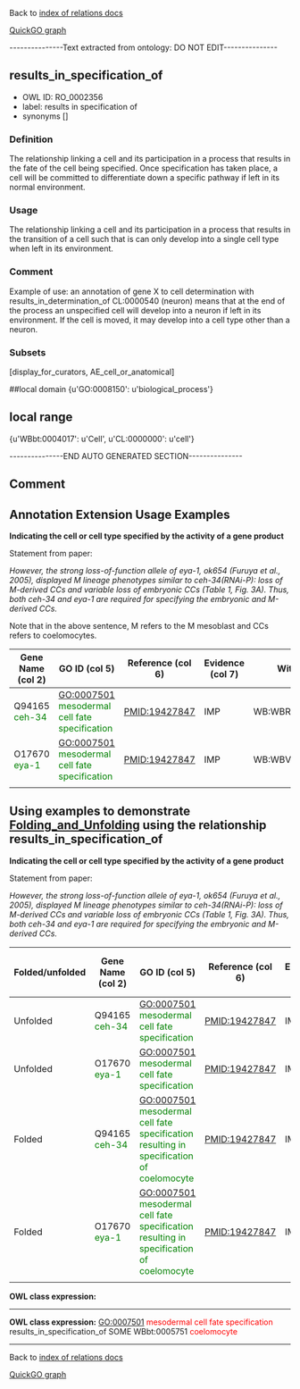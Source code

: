 Back to [index of relations docs](https://github.com/geneontology/annotation_extensions/tree/master/doc)

[QuickGO graph](http://www.ebi.ac.uk/QuickGO/AnnotationExtensionRelations.html)

---------------Text extracted from ontology: DO NOT EDIT---------------

## results_in_specification_of
* OWL ID: RO_0002356
* label: results in specification of
* synonyms
[]

### Definition
The relationship linking a cell and its participation in a process that results in the fate of the cell being specified. Once specification has taken place, a cell will be committed to differentiate down a specific pathway if left in its normal environment. 

### Usage
The relationship linking a cell and its participation in a process that results in the transition of a cell such that is can only develop into a single cell type when left in its environment.

### Comment
Example of use: an annotation of gene X to cell determination with results_in_determination_of CL:0000540 (neuron) means that at the end of the process an unspecified cell will develop into a neuron if left in its environment. If the cell is moved, it may develop into a cell type other than a neuron.

### Subsets
[display_for_curators, AE_cell_or_anatomical]

##local domain
{u'GO:0008150': u'biological_process'}

## local range
{u'WBbt:0004017': u'Cell', u'CL:0000000': u'cell'}

---------------END AUTO GENERATED SECTION---------------













Comment
-------

Annotation Extension Usage Examples
-----------------------------------

**Indicating the cell or cell type specified by the activity of a gene product**

Statement from paper:

*However, the strong loss-of-function allele of eya-1, ok654 (Furuya et al., 2005), displayed M lineage phenotypes similar to ceh-34(RNAi-P): loss of M-derived CCs and variable loss of embryonic CCs (Table 1, Fig. 3A). Thus, both ceh-34 and eya-1 are required for specifying the embryonic and M-derived CCs.*

Note that in the above sentence, M refers to the M mesoblast and CCs refers to coelomocytes.

| Gene Name (col 2)                              | GO ID (col 5)                                                                    | Reference (col 6) | Evidence (col 7) | With (col 8)      | Annotation Extension (col 16)                                                             |
|------------------------------------------------|----------------------------------------------------------------------------------|-------------------|------------------|-------------------|-------------------------------------------------------------------------------------------|
| Q94165 <span style="color:green">ceh-34</span> | <GO:0007501> <span style="color:green">mesodermal cell fate specification</span> | <PMID:19427847>   | IMP              | WB:WBRNAi00101780 | results\_in\_specification\_of(WBbt:0005751 <span style="color:green">coelomocyte</span>) |
| O17670 <span style="color:green">eya-1</span>  | <GO:0007501> <span style="color:green">mesodermal cell fate specification</span> | <PMID:19427847>   | IMP              | WB:WBVar00091938  | results\_in\_specification\_of(WBbt:0005751 <span style="color:green">coelomocyte</span>) |
||

Using examples to demonstrate [Folding\_and\_Unfolding](http://wiki.geneontology.org/index.php/Folding_and_Unfolding) using the relationship results\_in\_specification\_of
-----------------------------------------------------------------------------------------------------------------------------------------------

**Indicating the cell or cell type specified by the activity of a gene product**

Statement from paper:

*However, the strong loss-of-function allele of eya-1, ok654 (Furuya et al., 2005), displayed M lineage phenotypes similar to ceh-34(RNAi-P): loss of M-derived CCs and variable loss of embryonic CCs (Table 1, Fig. 3A). Thus, both ceh-34 and eya-1 are required for specifying the embryonic and M-derived CCs.*

| Folded/unfolded | Gene Name (col 2)                              | GO ID (col 5)                                                                                                              | Reference (col 6) | Evidence (col 7) | With (col 8)      | Annotation Extension (col 16)                                                             | Parent terms of new folded GO term                                      |
|-----------------|------------------------------------------------|----------------------------------------------------------------------------------------------------------------------------|-------------------|------------------|-------------------|-------------------------------------------------------------------------------------------|-------------------------------------------------------------------------|
| Unfolded        | Q94165 <span style="color:green">ceh-34</span> | <GO:0007501> <span style="color:green">mesodermal cell fate specification</span>                                           | <PMID:19427847>   | IMP              | WB:WBRNAi00101780 | results\_in\_specification\_of(WBbt:0005751 <span style="color:green">coelomocyte</span>) |                                                                         |
| Unfolded        | O17670 <span style="color:green">eya-1</span>  | <GO:0007501> <span style="color:green">mesodermal cell fate specification</span>                                           | <PMID:19427847>   | IMP              | WB:WBVar00091938  | results\_in\_specification\_of(WBbt:0005751 <span style="color:green">coelomocyte</span>) |                                                                         |
| Folded          | Q94165 <span style="color:green">ceh-34</span> | <GO:0007501> <span style="color:green">mesodermal cell fate specification resulting in specification of coelomocyte</span> | <PMID:19427847>   | IMP              | WB:WBRNAi00101780 |                                                                                           | is\_a <span style="color:red">mesodermal cell fate specification</span> |
| Folded          | O17670 <span style="color:green">eya-1</span>  | <GO:0007501> <span style="color:green">mesodermal cell fate specification resulting in specification of coelomocyte</span> | <PMID:19427847>   | IMP              | WB:WBVar00091938  |                                                                                           | is\_a <span style="color:red">mesodermal cell fate specification</span> |
||

**OWL class expression:**

------------------------------------------------------------------------

**OWL class expression:** <GO:0007501> <span style="color:red">mesodermal cell fate specification</span> results\_in\_specification\_of SOME WBbt:0005751 <span style="color:red">coelomocyte</span>

------------------------------------------------------------------------

Back to [index of relations docs](https://github.com/geneontology/annotation_extensions/tree/master/doc)

[QuickGO graph](http://www.ebi.ac.uk/QuickGO/AnnotationExtensionRelations.html)
